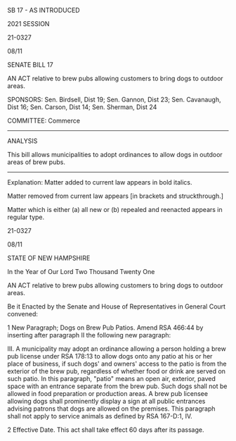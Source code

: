  SB 17 - AS INTRODUCED

 

 

2021 SESSION

 21-0327

 08/11

 

SENATE BILL 17

 

AN ACT relative to brew pubs allowing customers to bring dogs to outdoor areas.

 

SPONSORS: Sen. Birdsell, Dist 19; Sen. Gannon, Dist 23; Sen. Cavanaugh, Dist 16; Sen. Carson, Dist 14; Sen. Sherman, Dist 24

 

COMMITTEE: Commerce

 

-----------------------------------------------------------------

 

ANALYSIS

 

 This bill allows municipalities to adopt ordinances to allow dogs in outdoor areas of brew pubs.

 

- - - - - - - - - - - - - - - - - - - - - - - - - - - - - - - - - - - - - - - - - - - - - - - - - - - - - - - - - - - - - - - - - - - - - - - - - - - 

 

Explanation: Matter added to current law appears in bold italics.

 Matter removed from current law appears [in brackets and struckthrough.]

 Matter which is either (a) all new or (b) repealed and reenacted appears in regular type.

 21-0327

 08/11

 

STATE OF NEW HAMPSHIRE

 

In the Year of Our Lord Two Thousand Twenty One

 

AN ACT relative to brew pubs allowing customers to bring dogs to outdoor areas.

 

Be it Enacted by the Senate and House of Representatives in General Court convened:

 

 1 New Paragraph; Dogs on Brew Pub Patios. Amend RSA 466:44 by inserting after paragraph II the following new paragraph:

 III. A municipality may adopt an ordinance allowing a person holding a brew pub license under RSA 178:13 to allow dogs onto any patio at his or her place of business, if such dogs' and owners' access to the patio is from the exterior of the brew pub, regardless of whether food or drink are served on such patio. In this paragraph, "patio" means an open air, exterior, paved space with an entrance separate from the brew pub. Such dogs shall not be allowed in food preparation or production areas. A brew pub licensee allowing dogs shall prominently display a sign at all public entrances advising patrons that dogs are allowed on the premises. This paragraph shall not apply to service animals as defined by RSA 167-D:1, IV. 

 2 Effective Date. This act shall take effect 60 days after its passage.

